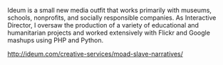 <!--
title: Ideum
location: Corrales, NM
description: Interactive Exhibit Designers
position: Interactive Director
website: http://ideum.com
publish_date: 2006-03-15

-->

Ideum is a small new media outfit that works primarily with museums, schools, nonprofits, and socially responsible companies. As Interactive Director, I oversaw the production of a variety of educational and humanitarian projects and worked extensively with Flickr and Google mashups using PHP and Python.

http://ideum.com/creative-services/moad-slave-narratives/
